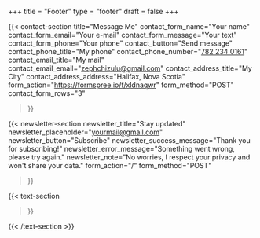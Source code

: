 +++
title =  "Footer"
type = "footer"
draft = false
+++


{{< contact-section
    title="Message Me" 
    contact_form_name="Your name"
    contact_form_email="Your e-mail"
    contact_form_message="Your text"
    contact_form_phone="Your phone"
    contact_button="Send message"
    contact_phone_title="My phone"
    contact_phone_number="<a href='tel:+555666777'>782 234 0161</a>"
    contact_email_title="My mail"
    contact_email_email="<a href='mailto:zephchizulu@gmail.com'>zephchizulu@gmail.com</a>"
    contact_address_title="My City"
    contact_address_address="Halifax, Nova Scotia"
    form_action="https://formspree.io/f/xldnaqwr"
    form_method="POST"
    contact_form_rows="3"
>}}

{{< newsletter-section 
    newsletter_title="Stay updated"
    newsletter_placeholder="yourmail@gmail.com"
    newsletter_button="Subscribe"
    newsletter_success_message="Thank you for subscribing!"
    newsletter_error_message="Something went wrong, please try again."
    newsletter_note="No worries, I respect your privacy and won't share your data."
    form_action="/"
    form_method="POST"
>}}


{{< text-section

>}}

{{< /text-section >}}